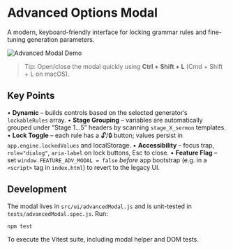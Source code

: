 # Advanced Options Modal

A modern, keyboard-friendly interface for locking grammar rules and fine-tuning generation parameters.

![Advanced Modal Demo](img/advanced_modal_demo.gif)

> Tip: Open/close the modal quickly using **Ctrl + Shift + L** (Cmd + Shift + L on macOS).

## Key Points

• **Dynamic** – builds controls based on the selected generator’s `lockableRules` array.
• **Stage Grouping** – variables are automatically grouped under “Stage 1…5” headers by scanning `stage_X_sermon` templates.
• **Lock Toggle** – each rule has a 🔓/🔒 button; values persist in `app.engine.lockedValues` and localStorage.
• **Accessibility** – focus trap, `role="dialog"`, `aria-label` on lock buttons, Esc to close.
• **Feature Flag** – set `window.FEATURE_ADV_MODAL = false` *before* app bootstrap (e.g. in a `<script>` tag in `index.html`) to revert to the legacy UI.

## Development

The modal lives in `src/ui/advancedModal.js` and is unit-tested in `tests/advancedModal.spec.js`.
Run:
```bash
npm test
```
To execute the Vitest suite, including modal helper and DOM tests.
